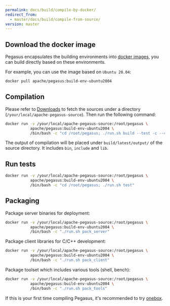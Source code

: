 ```yaml
---
permalink: docs/build/compile-by-docker/
redirect_from:
  - master/docs/build/compile-from-source/
version: master
---
```


## Download the docker image

Pegasus encapsulates the building environments into [docker images](https://hub.docker.com/r/apache/pegasus/tags?page=1&name=env), you can build directly based on these environments.

For example, you can use the image based on `Ubuntu 20.04`:
```bash
docker pull apache/pegasus:build-env-ubuntu2004
```

## Compilation

Please refer to [Downloads](/docs/downloads) to fetch the sources under a directory (`/your/local/apache-pegasus-source`). Then run the following command:

```bash
docker run -v /your/local/apache-pegasus-source:/root/pegasus \
           apache/pegasus:build-env-ubuntu2004 \
           /bin/bash -c "cd /root/pegasus; ./run.sh build --test -c --clear_thirdparty -j $(nproc)"
```

The output of compilation will be placed under `build/latest/output/` of the source directory. It includes `bin`, `include` and `lib`.

## Run tests

```bash
docker run -v /your/local/apache-pegasus-source:/root/pegasus \
           apache/pegasus:build-env-ubuntu2004 \
           /bin/bash -c "cd /root/pegasus; ./run.sh test"
```

## Packaging

Package server binaries for deployment:

```bash
docker run -v /your/local/apache-pegasus-source:/root/pegasus \
           apache/pegasus:build-env-ubuntu2004 \
           /bin/bash -c "./run.sh pack_server"
```

Package client libraries for C/C++ development:

```bash
docker run -v /your/local/apache-pegasus-source:/root/pegasus \
           apache/pegasus:build-env-ubuntu2004 \
           /bin/bash -c "./run.sh pack_client"
```

Package toolset which includes various tools (shell, bench):

```bash
docker run -v /your/local/apache-pegasus-source:/root/pegasus \
           apache/pegasus:build-env-ubuntu2004 \
           /bin/bash -c "./run.sh pack_tools"
```

If this is your first time compiling Pegasus, it's recommended to try [onebox](/overview/onebox).
